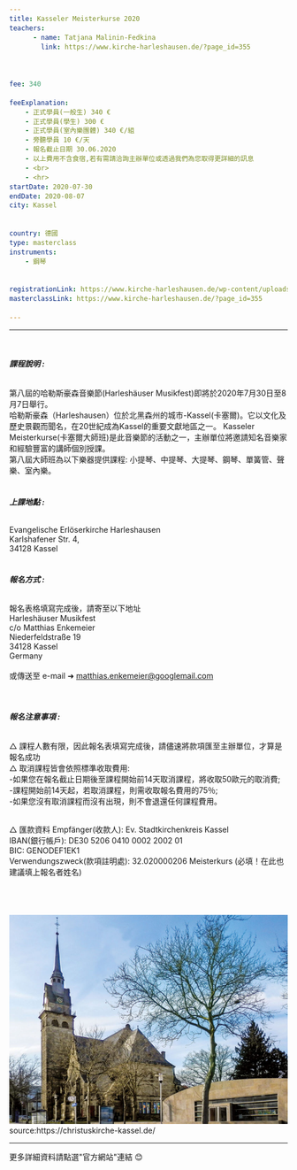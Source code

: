```yaml
---
title: Kasseler Meisterkurse 2020
teachers:
      - name: Tatjana Malinin-Fedkina
        link: https://www.kirche-harleshausen.de/?page_id=355



fee: 340

feeExplanation: 
    - 正式學員(一般生) 340 €
    - 正式學員(學生) 300 €
    - 正式學員(室內樂團體) 340 €/組
    - 旁聽學員 10 €/天
    - 報名截止日期 30.06.2020
    - 以上費用不含食宿,若有需請洽詢主辦單位或透過我們為您取得更詳細的訊息
    - <br>
    - <hr>
startDate: 2020-07-30
endDate: 2020-08-07
city: Kassel
      

country: 德國
type: masterclass
instruments:
    - 鋼琴
   

registrationLink: https://www.kirche-harleshausen.de/wp-content/uploads/2019/11/anmeldeform20.pdf
masterclassLink: https://www.kirche-harleshausen.de/?page_id=355
    
---
```

<hr>
<br>

###### __課程說明 :__<br>  
第八屆的哈勒斯豪森音樂節(Harleshäuser Musikfest)即將於2020年7月30日至8月7日舉行。<br>
哈勒斯豪森（Harleshausen）位於北黑森州的城市-Kassel(卡塞爾)。它以文化及歷史景觀而聞名，在20世紀成為Kassel的重要文獻地區之一。
Kasseler Meisterkurse(卡塞爾大師班)是此音樂節的活動之一，主辦單位將邀請知名音樂家和經驗豐富的講師個別授課。<br>
第八屆大師班為以下樂器提供課程: 小提琴、中提琴、大提琴、鋼琴、單簧管、聲樂、室內樂。<br>
<br>
###### __上課地點 :__<br> 
Evangelische Erlöserkirche Harleshausen<br>
Karlshafener Str. 4,<br>
34128 Kassel<br>
<br>

###### __報名方式 :__<br> 

報名表格填寫完成後，請寄至以下地址<br>
Harleshäuser Musikfest<br>
c/o Matthias Enkemeier<br>
Niederfeldstraße 19<br>
34128 Kassel<br>
Germany<br>
<br>
或傳送至 e-mail ➜ matthias.enkemeier@googlemail.com
<br>
<br>
<br>
###### __報名注意事項 :__<br>

△ 課程人數有限，因此報名表填寫完成後，請儘速將款項匯至主辦單位，才算是報名成功<br>
△ 取消課程皆會依照標準收取費用:<br>
 -如果您在報名截止日期後至課程開始前14天取消課程，將收取50歐元的取消費; <br>
 -課程開始前14天起，若取消課程，則需收取報名費用的75％; <br>
 -如果您沒有取消課程而沒有出現，則不會退還任何課程費用。 <br>

<br>
△ 匯款資料
     Empfänger(收款人): Ev. Stadtkirchenkreis Kassel<br>
     IBAN(銀行帳戶): DE30 5206 0410 0002 2002 01<br>
     BIC: GENODEF1EK1<br>
     Verwendungszweck(款項註明處): 32.020000206 Meisterkurs   (必填！在此也建議填上報名者姓名)<br>

<br>
<br>
<br>
<br>


<img src="/assets/img/kassel-harleshausen-kirche.jpg" class="img-fluid" alt="...">
source:https://christuskirche-kassel.de/


<br>
<hr>
更多詳細資料請點選"官方網站"連結 😊
